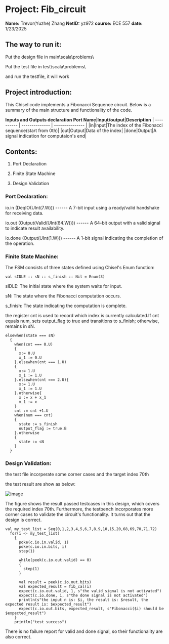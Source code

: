 # Project: Fib_circuit
**Name:** Trevor(Yuzhe) Zhang 
**NetID:** yz972
**course:** ECE 557
**date:** 1/23/2025
## The way to run it:
Put the design file in main\scala\problems\

Put the test file in test\scala\problems\

and run the testfile, it will work

## Project introduction:
This Chisel code implements a Fibonacci Sequence circuit.
Below is a summary of the main structure and functionality of the code.

**Inputs and Outputs declaration**
**Port Name**|**Input/output**|**Description**
| ---------- | -------------- | --------------- | 
|in|Input|The index of the Fibonacci sequence(start from 0th)|
|out|Output|Data of the index|
|done|Output|A signal indication for computaion's end|
## Contents:

1. Port Declaration

2. Finite State Machine

3. Design Validation

### Port Declaration:
io.in (DeqIO(UInt(7.W))) ------ A 7-bit input using a ready/valid handshake for receiving data.

io.out (Output(Valid(UInt(64.W)))) ------ A 64-bit output with a valid signal to indicate result availability.

io.done (Output(UInt(1.W))) ------ A 1-bit signal indicating the completion of the operation.
### Finite State Machine:
The FSM consists of three states defined using Chisel's Enum function:
```
val sIDLE :: sN :: s_finish :: Nil = Enum(3)
```
sIDLE: The initial state where the system waits for input.

sN: The state where the Fibonacci computation occurs.

s_finish: The state indicating the computation is complete.

the register cnt is used to record which index is currently calculated.If cnt equals num, sets output_flag to true and transitions to s_finish; otherwise, remains in sN.
```
elsewhen(state === sN)
  {
    when(cnt === 0.U)
    {
      x:= 0.U
      x_1 := 0.U
    }.elsewhen(cnt === 1.U)
    {
      x:= 1.U
      x_1 := 1.U
    }.elsewhen(cnt === 2.U){
      x:= 1.U
      x_1 := 1.U
    }.otherwise{
      x := x + x_1
      x_1 := x
    }
    cnt := cnt +1.U
    when(num === cnt)
    {
      state := s_finish
      output_flag := true.B
    }.otherwise
    {
      state := sN
    }
  }
```
### Design Validation:
the test file incorperate some corner cases and the target index 70th

the test result are show as below:

![image](https://github.com/user-attachments/assets/51de0e28-eb1e-44f2-b385-2ae46020f082)

The figure shows the result passed testcases in this design, which covers the required index 70th. Furthermore, the testbench incorporates more corner cases to validate the circuit's functionality. It turns out that the design is correct. 

```
val my_test_list = Seq(0,1,2,3,4,5,6,7,8,9,10,15,20,68,69,70,71,72)
  for(i <- my_test_list)
    {
      poke(c.io.in.valid, 1)
      poke(c.io.in.bits, i)
      step(1)

      while(peek(c.io.out.valid) == 0)
      {
        step(1)
      }

      val result = peek(c.io.out.bits)
      val expected_result = fib_cal(i)
      expect(c.io.out.valid, 1, s"the valid signal is not activated")
      expect(c.io.done, 1, s"the done signal is not activated")
      println(s"the input n is: $i, the result is: $result, the expected result is: $expected_result")
      expect(c.io.out.bits, expected_result, s"Fibonacci($i) should be $expected_result")
    }
    println("test success")
```

There is no failure report for valid and done signal, so their functionality are also correct.

